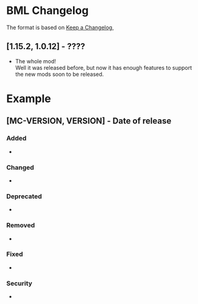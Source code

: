 # BML Changelog
The format is based on [Keep a Changelog](https://keepachangelog.com/en/1.0.0/),

## [1.15.2, 1.0.12] - ????
- The whole mod!  
Well it was released before, but now it has enough features to support the new mods soon to be released.

# Example
## [MC-VERSION, VERSION] - Date of release
### Added
- 
### Changed
- 
### Deprecated
- 
### Removed
- 
### Fixed
- 
### Security
- 